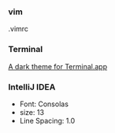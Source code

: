 ### vim
.vimrc

### Terminal
[A dark theme for Terminal.app](https://github.com/dracula/terminal-app)

### IntelliJ IDEA
 * Font: Consolas
 * size: 13
 * Line Spacing: 1.0
